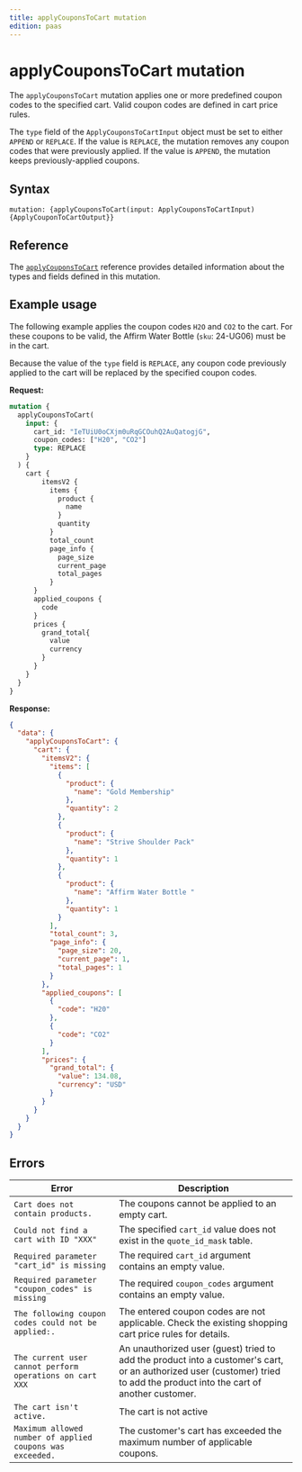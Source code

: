 ```yaml
---
title: applyCouponsToCart mutation
edition: paas
---
```


# applyCouponsToCart mutation

The `applyCouponsToCart` mutation applies one or more predefined coupon codes to the specified cart. Valid coupon codes are defined in cart price rules.

The `type` field of the `ApplyCouponsToCartInput` object must be set to either `APPEND` or `REPLACE`. If the value is `REPLACE`, the mutation removes any coupon codes that were previously applied. If the value is `APPEND`, the mutation keeps previously-applied coupons.

## Syntax

`mutation: {applyCouponsToCart(input: ApplyCouponsToCartInput) {ApplyCouponToCartOutput}}`

## Reference

The [`applyCouponsToCart`](https://developer.adobe.com/commerce/webapi/graphql-api/index.html#mutation-applyCouponsToCart) reference provides detailed information about the types and fields defined in this mutation.

## Example usage

The following example applies the coupon codes `H2O` and `CO2` to the cart. For these coupons to be valid, the Affirm Water Bottle (`sku`: 24-UG06) must be in the cart.

Because the value of the `type` field is `REPLACE`, any coupon code previously applied to the cart will be replaced by the specified coupon codes.

**Request:**

```graphql
mutation {
  applyCouponsToCart(
    input: {
      cart_id: "IeTUiU0oCXjm0uRqGCOuhQ2AuQatogjG",
      coupon_codes: ["H20", "CO2"]
      type: REPLACE
    }
  ) {
    cart {
        itemsV2 {
          items {
            product {
              name
            }
            quantity
          }
          total_count
          page_info {
            page_size
            current_page
            total_pages
          }
      }
      applied_coupons {
        code
      }
      prices {
        grand_total{
          value
          currency
        }
      }
    }
  }
}
```

**Response:**

```json
{
  "data": {
    "applyCouponsToCart": {
      "cart": {
        "itemsV2": {
          "items": [
            {
              "product": {
                "name": "Gold Membership"
              },
              "quantity": 2
            },
            {
              "product": {
                "name": "Strive Shoulder Pack"
              },
              "quantity": 1
            },
            {
              "product": {
                "name": "Affirm Water Bottle "
              },
              "quantity": 1
            }
          ],
          "total_count": 3,
          "page_info": {
            "page_size": 20,
            "current_page": 1,
            "total_pages": 1
          }
        },
        "applied_coupons": [
          {
            "code": "H20"
          },
          {
            "code": "CO2"
          }
        ],
        "prices": {
          "grand_total": {
            "value": 134.08,
            "currency": "USD"
          }
        }
      }
    }
  }
}
```

## Errors

Error | Description
--- | ---
`Cart does not contain products.` | The coupons cannot be applied to an empty cart.
`Could not find a cart with ID "XXX"` | The specified `cart_id` value does not exist in the `quote_id_mask` table.
`Required parameter "cart_id" is missing` | The required `cart_id` argument contains an empty value.
`Required parameter "coupon_codes" is missing` | The required `coupon_codes` argument contains an empty value.
`The following coupon codes could not be applied:.` | The entered coupon codes are not applicable. Check the existing shopping cart price rules for details.
`The current user cannot perform operations on cart XXX` | An unauthorized user (guest) tried to add the product into a customer's cart, or an authorized user (customer) tried to add the product into the cart of another customer.
`The cart isn't active.` | The cart is not active
`Maximum allowed number of applied coupons was exceeded.` | The customer's cart has exceeded the maximum number of applicable coupons.
